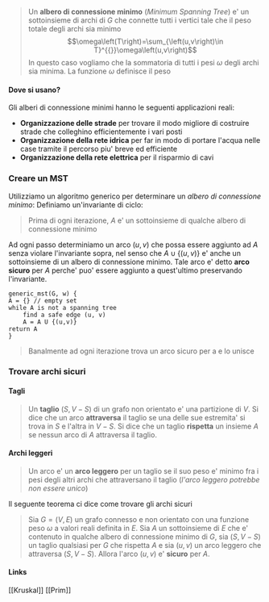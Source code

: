 >Un **albero di connessione minimo** (*Minimum Spanning Tree*) e' un sottoinsieme di archi di $G$ che connette tutti i vertici tale che il peso totale degli archi sia minimo
>$$\omega\left(T\right)=\sum_{\left(u,v\right)\in T}^{{}}\omega\left(u,v\right)$$
>In questo caso vogliamo che la sommatoria di tutti i pesi $\omega$ degli archi sia minima.
>La funzione $\omega$ definisce il peso

#### Dove si usano?
Gli alberi di connessione minimi hanno le seguenti applicazioni reali:
- **Organizzazione delle strade** per trovare il modo migliore di costruire strade che colleghino efficientemente i vari posti
- **Organizzazione della rete idrica** per far in modo di portare l'acqua nelle case tramite il percorso piu' breve ed efficiente
- **Organizzazione della rete elettrica** per il risparmio di cavi

### Creare un MST
Utilizziamo un algoritmo generico per determinare un *albero di connessione minimo*:
Definiamo un'invariante di ciclo:
>Prima di ogni iterazione, $A$ e' un sottoinsieme di qualche albero di connessione minimo

Ad ogni passo determiniamo un arco $(u,v)$ che possa essere aggiunto ad $A$ senza violare l'invariante sopra, nel senso che $A \cup \{(u,v)\}$ e' anche un sottoinsieme di un albero di connessione minimo.
Tale arco e' detto **arco sicuro** per $A$ perche' puo' essere aggiunto a quest'ultimo preservando l'invariante.
```
generic_mst(G, w) {
A = {} // empty set
while A is not a spanning tree
	find a safe edge (u, v)
	A = A U {(u,v)}
return A
}
```
>Banalmente ad ogni iterazione trova un arco sicuro per a e lo unisce

### Trovare archi sicuri
#### Tagli
>Un **taglio** $(S, V-S)$ di un grafo non orientato e' una partizione di $V$. 
>Si dice che un arco **attraversa** il taglio se una delle sue estremita' si trova in $S$ e l'altra in $V-S$.
>Si dice che un taglio **rispetta** un insieme $A$ se nessun arco di $A$ attraversa il taglio.

#### Archi leggeri
>Un arco e' un **arco leggero** per un taglio se il suo peso e' minimo fra i pesi degli altri archi che attraversano il taglio (*l'arco leggero potrebbe non essere unico*)

Il seguente teorema ci dice come trovare gli archi sicuri

>Sia $G=(V, E)$ un grafo connesso e non orientato con una funzione peso $\omega$ a valori reali definita in $E$. Sia $A$ un sottoinsieme di $E$ che e' contenuto in qualche albero di connessione minimo di $G$, sia $(S, V-S)$ un taglio qualsiasi per $G$ che rispetta $A$ e sia $(u,v)$ un arco leggero che attraversa $(S, V-S)$. Allora l'arco $(u,v)$ e' **sicuro** per $A$.

#### Links
[[Kruskal]]
[[Prim]]